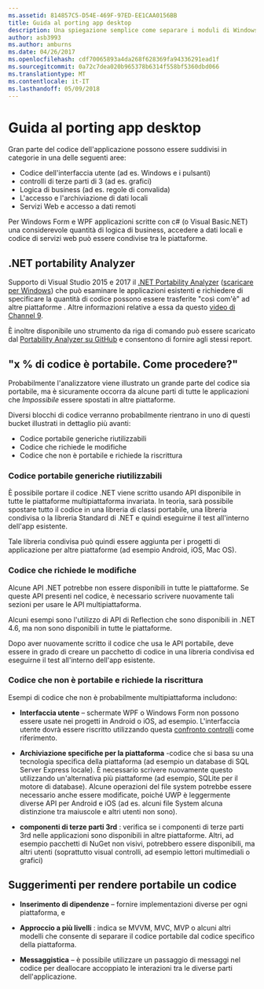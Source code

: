 ```yaml
---
ms.assetid: 814857C5-D54E-469F-97ED-EE1CAA0156BB
title: Guida al porting app desktop
description: Una spiegazione semplice come separare i moduli di Windows esistenti o App WPF per creare App multipiattaforma per l'esecuzione su Mac OS, iOS, Android, nonché UWP/Windows 10.
author: asb3993
ms.author: amburns
ms.date: 04/26/2017
ms.openlocfilehash: cdf70065893a4da268f628369fa94336291ead1f
ms.sourcegitcommit: 0a72c7dea020b965378b6314f558bf5360dbd066
ms.translationtype: MT
ms.contentlocale: it-IT
ms.lasthandoff: 05/09/2018
---
```

# <a name="desktop-app-porting-guidance"></a>Guida al porting app desktop

Gran parte del codice dell'applicazione possono essere suddivisi in categorie in una delle seguenti aree:

* Codice dell'interfaccia utente (ad es. Windows e i pulsanti)
* controlli di terze parti di 3 (ad es. grafici)
* Logica di business (ad es. regole di convalida)
* L'accesso e l'archiviazione di dati locali
* Servizi Web e accesso a dati remoti

Per Windows Form e WPF applicazioni scritte con c# (o Visual Basic.NET) una considerevole quantità di logica di business, accedere a dati locali e codice di servizi web può essere condivise tra le piattaforme.

## <a name="net-portability-analyzer"></a>.NET portability Analyzer

Supporto di Visual Studio 2015 e 2017 il [.NET Portability Analyzer](https://docs.microsoft.com/en-us/dotnet/articles/standard/portability-analyzer) ([scaricare per Windows](https://marketplace.visualstudio.com/items?itemName=ConnieYau.NETPortabilityAnalyzer)) che può esaminare le applicazioni esistenti e richiedere di specificare la quantità di codice possono essere trasferite "così com'è" ad altre piattaforme . Altre informazioni relative a essa da questo [video di Channel 9](https://channel9.msdn.com/Blogs/Seth-Juarez/A-Brief-Look-at-the-NET-Portability-Analyzer).

È inoltre disponibile uno strumento da riga di comando può essere scaricato dal [Portability Analyzer su GitHub](https://github.com/Microsoft/dotnet-apiport) e consentono di fornire agli stessi report.

## <a name="x-of-my-code-is-portable-what-next"></a>"x % di codice è portabile. Come procedere?"

Probabilmente l'analizzatore viene illustrato un grande parte del codice sia portabile, ma è sicuramente occorra da alcune parti di tutte le applicazioni che _Impossibile_ essere spostati in altre piattaforme.

Diversi blocchi di codice verranno probabilmente rientrano in uno di questi bucket illustrati in dettaglio più avanti:

* Codice portabile generiche riutilizzabili
* Codice che richiede le modifiche
* Codice che non è portabile e richiede la riscrittura

### <a name="re-useable-portable-code"></a>Codice portabile generiche riutilizzabili

È possibile portare il codice .NET viene scritto usando API disponibile in tutte le piattaforme multipiattaforma invariata. In teoria, sarà possibile spostare tutto il codice in una libreria di classi portabile, una libreria condivisa o la libreria Standard di .NET e quindi eseguirne il test all'interno dell'app esistente.

Tale libreria condivisa può quindi essere aggiunta per i progetti di applicazione per altre piattaforme (ad esempio Android, iOS, Mac OS).

### <a name="code-that-requires-changes"></a>Codice che richiede le modifiche

Alcune API .NET potrebbe non essere disponibili in tutte le piattaforme. Se queste API presenti nel codice, è necessario scrivere nuovamente tali sezioni per usare le API multipiattaforma.

Alcuni esempi sono l'utilizzo di API di Reflection che sono disponibili in .NET 4.6, ma non sono disponibili in tutte le piattaforme.

Dopo aver nuovamente scritto il codice che usa le API portabile, deve essere in grado di creare un pacchetto di codice in una libreria condivisa ed eseguirne il test all'interno dell'app esistente.

### <a name="code-that-isnt-portable-and-requires-a-re-write"></a>Codice che non è portabile e richiede la riscrittura

Esempi di codice che non è probabilmente multipiattaforma includono:

- **Interfaccia utente** – schermate WPF o Windows Form non possono essere usate nei progetti in Android o iOS, ad esempio. L'interfaccia utente dovrà essere riscritto utilizzando questa [confronto controlli](~/cross-platform/desktop/controls/index.md) come riferimento.

- **Archiviazione specifiche per la piattaforma** -codice che si basa su una tecnologia specifica della piattaforma (ad esempio un database di SQL Server Express locale). È necessario scrivere nuovamente questo utilizzando un'alternativa più piattaforme (ad esempio, SQLite per il motore di database).
Alcune operazioni del file system potrebbe essere necessario anche essere modificate, poiché UWP è leggermente diverse API per Android e iOS (ad es. alcuni file System alcuna distinzione tra maiuscole e altri utenti non sono).

- **componenti di terze parti 3rd** : verifica se i componenti di terze parti 3rd nelle applicazioni sono disponibili in altre piattaforme. Altri, ad esempio pacchetti di NuGet non visivi, potrebbero essere disponibili, ma altri utenti (soprattutto visual controlli, ad esempio lettori multimediali o grafici)

## <a name="tips-for-making-code-portable"></a>Suggerimenti per rendere portabile un codice

- **Inserimento di dipendenze** – fornire implementazioni diverse per ogni piattaforma, e

- **Approccio a più livelli** : indica se MVVM, MVC, MVP o alcuni altri modelli che consente di separare il codice portabile dal codice specifico della piattaforma.

- **Messaggistica** – è possibile utilizzare un passaggio di messaggi nel codice per deallocare accoppiato le interazioni tra le diverse parti dell'applicazione.
